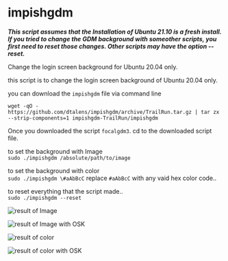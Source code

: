 # impishgdm

_**This script assumes that the Installation of Ubuntu 21.10 is a fresh install. If you tried to change the GDM background with someother scripts, you first need to reset those changes. Other scripts may have the option --reset.**_

Change the login screen background for Ubuntu 20.04 only.

this script is to change the login screen background of Ubuntu 20.04 only.


you can download the `impishgdm` file via command line

    wget -qO - https://github.com/dtalens/impishgdm/archive/TrailRun.tar.gz | tar zx --strip-components=1 impishgdm-TrailRun/impishgdm

Once you downloaded the script `focalgdm3`. cd to the downloaded script file.

to set the background with Image  
`sudo ./impishgdm /absolute/path/to/image`

to set the background with color  
`sudo ./impishgdm \#aAbBcC` replace `#aAbBcC` with any vaid hex color code..

to reset everything that the script made..  
`sudo ./impishgdm --reset`

![result of Image](https://i.stack.imgur.com/ssYjj.png)

![result of Image with OSK](https://i.stack.imgur.com/xcpwT.png)

![result of color](https://i.stack.imgur.com/KmliD.png)

![result of color with OSK](https://i.stack.imgur.com/TFWP5.png)
